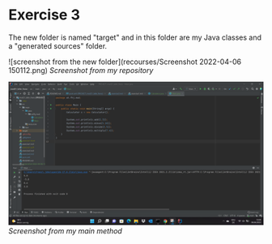 # Exercise 3

The new folder is named "target" and in this folder are my Java classes
and a "generated sources" folder.

![screenshot from the new folder](recourses/Screenshot 2022-04-06 150112.png)
*Screenshot from my repository*

![screenshot from my main method](recourses/Main.png)
*Screenshot from my main method*


